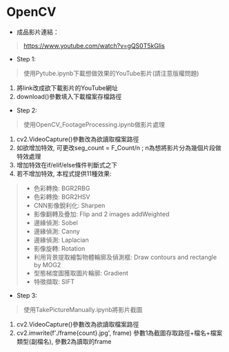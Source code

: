 # OpenCV

* 成品影片連結：
> https://www.youtube.com/watch?v=gQS0T5kGlis

* Step 1:
> 使用Pytube.ipynb下載想做效果的YouTube影片(請注意版權問題)
1. 將link改成欲下載影片的YouTube網址
2. download()參數填入下載檔案存檔路徑


* Step 2:
> 使用OpenCV_FootageProcessing.ipynb做影片處理
1. cv2.VideoCapture()參數改為欲讀取檔案路徑
2. 如欲增加特效, 可更改seg_count = F_Count/n ; n為想將影片分為幾個片段做特效處理
3. 增加特效在if/elif/else條件判斷式之下
4. 若不增加特效, 本程式提供11種效果: 
> * 色彩轉換: BGR2RBG
> * 色彩轉換: BGR2HSV
> * CNN影像銳利化: Sharpen
> * 影像翻轉及疊加: Flip and 2 images addWeighted
> * 邊緣偵測: Sobel
> * 邊緣偵測: Canny
> * 邊緣偵測: Laplacian
> * 影像旋轉: Rotation
> * 利用背景提取繪製物體輪廓及偵測框: Draw contours and rectangle by MOG2
> * 型態梯度圖獲取圖片輪廓: Gradient
> * 特徵擷取: SIFT

* Step 3:
> 使用TakePictureManually.ipynb將影片截圖
1. cv2.VideoCapture()參數改為欲讀取檔案路徑
2. cv2.imwrite(f'./frame{count}.jpg', frame) 參數1為截圖存取路徑+檔名+檔案類型(副檔名), 參數2為讀取的frame
